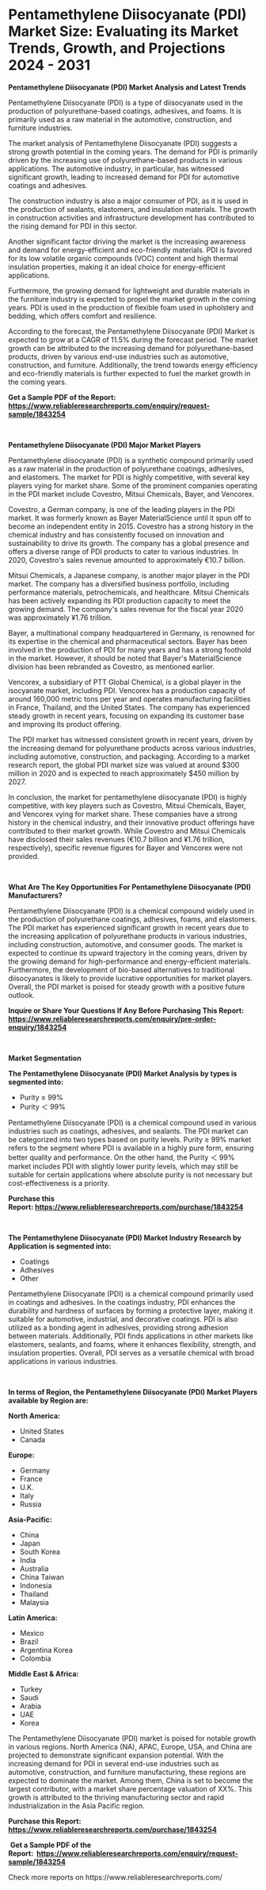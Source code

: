 <p><h1>Pentamethylene Diisocyanate (PDI) Market Size: Evaluating its Market Trends, Growth, and Projections 2024 - 2031</h1></p><p><strong>Pentamethylene Diisocyanate (PDI) Market Analysis and Latest Trends</strong></p>
<p><p>Pentamethylene Diisocyanate (PDI) is a type of diisocyanate used in the production of polyurethane-based coatings, adhesives, and foams. It is primarily used as a raw material in the automotive, construction, and furniture industries.</p><p>The market analysis of Pentamethylene Diisocyanate (PDI) suggests a strong growth potential in the coming years. The demand for PDI is primarily driven by the increasing use of polyurethane-based products in various applications. The automotive industry, in particular, has witnessed significant growth, leading to increased demand for PDI for automotive coatings and adhesives.</p><p>The construction industry is also a major consumer of PDI, as it is used in the production of sealants, elastomers, and insulation materials. The growth in construction activities and infrastructure development has contributed to the rising demand for PDI in this sector.</p><p>Another significant factor driving the market is the increasing awareness and demand for energy-efficient and eco-friendly materials. PDI is favored for its low volatile organic compounds (VOC) content and high thermal insulation properties, making it an ideal choice for energy-efficient applications.</p><p>Furthermore, the growing demand for lightweight and durable materials in the furniture industry is expected to propel the market growth in the coming years. PDI is used in the production of flexible foam used in upholstery and bedding, which offers comfort and resilience.</p><p>According to the forecast, the Pentamethylene Diisocyanate (PDI) Market is expected to grow at a CAGR of 11.5% during the forecast period. The market growth can be attributed to the increasing demand for polyurethane-based products, driven by various end-use industries such as automotive, construction, and furniture. Additionally, the trend towards energy efficiency and eco-friendly materials is further expected to fuel the market growth in the coming years.</p></p>
<p><strong>Get a Sample PDF of the Report:&nbsp; <a href="https://www.reliableresearchreports.com/enquiry/request-sample/1843254">https://www.reliableresearchreports.com/enquiry/request-sample/1843254</a></strong></p>
<p>&nbsp;</p>
<p><strong>Pentamethylene Diisocyanate (PDI) Major Market Players</strong></p>
<p><p>Pentamethylene diisocyanate (PDI) is a synthetic compound primarily used as a raw material in the production of polyurethane coatings, adhesives, and elastomers. The market for PDI is highly competitive, with several key players vying for market share. Some of the prominent companies operating in the PDI market include Covestro, Mitsui Chemicals, Bayer, and Vencorex. </p><p>Covestro, a German company, is one of the leading players in the PDI market. It was formerly known as Bayer MaterialScience until it spun off to become an independent entity in 2015. Covestro has a strong history in the chemical industry and has consistently focused on innovation and sustainability to drive its growth. The company has a global presence and offers a diverse range of PDI products to cater to various industries. In 2020, Covestro's sales revenue amounted to approximately €10.7 billion.</p><p>Mitsui Chemicals, a Japanese company, is another major player in the PDI market. The company has a diversified business portfolio, including performance materials, petrochemicals, and healthcare. Mitsui Chemicals has been actively expanding its PDI production capacity to meet the growing demand. The company's sales revenue for the fiscal year 2020 was approximately ¥1.76 trillion.</p><p>Bayer, a multinational company headquartered in Germany, is renowned for its expertise in the chemical and pharmaceutical sectors. Bayer has been involved in the production of PDI for many years and has a strong foothold in the market. However, it should be noted that Bayer's MaterialScience division has been rebranded as Covestro, as mentioned earlier.</p><p>Vencorex, a subsidiary of PTT Global Chemical, is a global player in the isocyanate market, including PDI. Vencorex has a production capacity of around 160,000 metric tons per year and operates manufacturing facilities in France, Thailand, and the United States. The company has experienced steady growth in recent years, focusing on expanding its customer base and improving its product offering.</p><p>The PDI market has witnessed consistent growth in recent years, driven by the increasing demand for polyurethane products across various industries, including automotive, construction, and packaging. According to a market research report, the global PDI market size was valued at around $300 million in 2020 and is expected to reach approximately $450 million by 2027.</p><p>In conclusion, the market for pentamethylene diisocyanate (PDI) is highly competitive, with key players such as Covestro, Mitsui Chemicals, Bayer, and Vencorex vying for market share. These companies have a strong history in the chemical industry, and their innovative product offerings have contributed to their market growth. While Covestro and Mitsui Chemicals have disclosed their sales revenues (€10.7 billion and ¥1.76 trillion, respectively), specific revenue figures for Bayer and Vencorex were not provided.</p></p>
<p>&nbsp;</p>
<p><strong>What Are The Key Opportunities For Pentamethylene Diisocyanate (PDI) Manufacturers?</strong></p>
<p><p>Pentamethylene Diisocyanate (PDI) is a chemical compound widely used in the production of polyurethane coatings, adhesives, foams, and elastomers. The PDI market has experienced significant growth in recent years due to the increasing application of polyurethane products in various industries, including construction, automotive, and consumer goods. The market is expected to continue its upward trajectory in the coming years, driven by the growing demand for high-performance and energy-efficient materials. Furthermore, the development of bio-based alternatives to traditional diisocyanates is likely to provide lucrative opportunities for market players. Overall, the PDI market is poised for steady growth with a positive future outlook.</p></p>
<p><strong>Inquire or Share Your Questions If Any Before Purchasing This Report: <a href="https://www.reliableresearchreports.com/enquiry/pre-order-enquiry/1843254">https://www.reliableresearchreports.com/enquiry/pre-order-enquiry/1843254</a></strong></p>
<p>&nbsp;</p>
<p><strong>Market Segmentation</strong></p>
<p><strong>The Pentamethylene Diisocyanate (PDI) Market Analysis by types is segmented into:</strong></p>
<p><ul><li>Purity ≥ 99%</li><li>Purity ＜ 99%</li></ul></p>
<p><p>Pentamethylene Diisocyanate (PDI) is a chemical compound used in various industries such as coatings, adhesives, and sealants. The PDI market can be categorized into two types based on purity levels. Purity ≥ 99% market refers to the segment where PDI is available in a highly pure form, ensuring better quality and performance. On the other hand, the Purity ＜ 99% market includes PDI with slightly lower purity levels, which may still be suitable for certain applications where absolute purity is not necessary but cost-effectiveness is a priority.</p></p>
<p><strong>Purchase this Report:&nbsp;<a href="https://www.reliableresearchreports.com/purchase/1843254">https://www.reliableresearchreports.com/purchase/1843254</a></strong></p>
<p>&nbsp;</p>
<p><strong>The Pentamethylene Diisocyanate (PDI) Market Industry Research by Application is segmented into:</strong></p>
<p><ul><li>Coatings</li><li>Adhesives</li><li>Other</li></ul></p>
<p><p>Pentamethylene Diisocyanate (PDI) is a chemical compound primarily used in coatings and adhesives. In the coatings industry, PDI enhances the durability and hardness of surfaces by forming a protective layer, making it suitable for automotive, industrial, and decorative coatings. PDI is also utilized as a bonding agent in adhesives, providing strong adhesion between materials. Additionally, PDI finds applications in other markets like elastomers, sealants, and foams, where it enhances flexibility, strength, and insulation properties. Overall, PDI serves as a versatile chemical with broad applications in various industries.</p></p>
<p>&nbsp;</p>
<p><strong>In terms of Region, the Pentamethylene Diisocyanate (PDI) Market Players available by Region are:</strong></p>
<p>
    <p> <strong> North America: </strong>
        <ul>
            <li>United States</li>
            <li>Canada</li>
        </ul>
        </p> 
    <p> <strong> Europe: </strong>
        <ul>
            <li>Germany</li>
            <li>France</li>
            <li>U.K.</li>
            <li>Italy</li>
            <li>Russia</li>
        </ul>
        </p> 
    <p> <strong> Asia-Pacific: </strong>
        <ul>
            <li>China</li>
            <li>Japan</li>
            <li>South Korea</li>
            <li>India</li>
            <li>Australia</li>
            <li>China Taiwan</li>
            <li>Indonesia</li>
            <li>Thailand</li>
            <li>Malaysia</li>
        </ul>
        </p> 
    <p> <strong> Latin America: </strong>
        <ul>
            <li>Mexico</li>
            <li>Brazil</li>
            <li>Argentina Korea</li>
            <li>Colombia</li>
        </ul>
        </p> 
    <p> <strong> Middle East & Africa: </strong>
        <ul>
            <li>Turkey</li>
            <li>Saudi</li>
            <li>Arabia</li>
            <li>UAE</li>
            <li>Korea</li>
        </ul>
    </p>
    </p>
<p><p>The Pentamethylene Diisocyanate (PDI) market is poised for notable growth in various regions. North America (NA), APAC, Europe, USA, and China are projected to demonstrate significant expansion potential. With the increasing demand for PDI in several end-use industries such as automotive, construction, and furniture manufacturing, these regions are expected to dominate the market. Among them, China is set to become the largest contributor, with a market share percentage valuation of XX%. This growth is attributed to the thriving manufacturing sector and rapid industrialization in the Asia Pacific region.</p></p>
<p><strong>Purchase this Report: <a href="https://www.reliableresearchreports.com/purchase/1843254">https://www.reliableresearchreports.com/purchase/1843254</a></strong></p>
<p>&nbsp;<strong>Get a Sample PDF of the Report:&nbsp;&nbsp;<a href="https://www.reliableresearchreports.com/enquiry/request-sample/1843254">https://www.reliableresearchreports.com/enquiry/request-sample/1843254</a></strong></p>
<p><strong></strong></p>
<p>Check more reports on https://www.reliableresearchreports.com/</p>